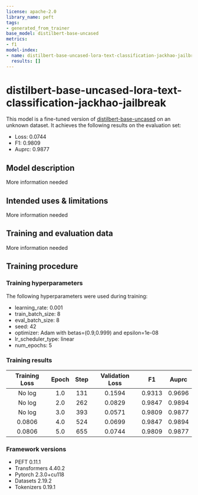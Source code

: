 ```yaml
---
license: apache-2.0
library_name: peft
tags:
- generated_from_trainer
base_model: distilbert-base-uncased
metrics:
- f1
model-index:
- name: distilbert-base-uncased-lora-text-classification-jackhao-jailbreak
  results: []
---
```


<!-- This model card has been generated automatically according to the information the Trainer had access to. You
should probably proofread and complete it, then remove this comment. -->

# distilbert-base-uncased-lora-text-classification-jackhao-jailbreak

This model is a fine-tuned version of [distilbert-base-uncased](https://huggingface.co/distilbert-base-uncased) on an unknown dataset.
It achieves the following results on the evaluation set:
- Loss: 0.0744
- F1: 0.9809
- Auprc: 0.9877

## Model description

More information needed

## Intended uses & limitations

More information needed

## Training and evaluation data

More information needed

## Training procedure

### Training hyperparameters

The following hyperparameters were used during training:
- learning_rate: 0.001
- train_batch_size: 8
- eval_batch_size: 8
- seed: 42
- optimizer: Adam with betas=(0.9,0.999) and epsilon=1e-08
- lr_scheduler_type: linear
- num_epochs: 5

### Training results

| Training Loss | Epoch | Step | Validation Loss | F1     | Auprc  |
|:-------------:|:-----:|:----:|:---------------:|:------:|:------:|
| No log        | 1.0   | 131  | 0.1594          | 0.9313 | 0.9696 |
| No log        | 2.0   | 262  | 0.0829          | 0.9847 | 0.9894 |
| No log        | 3.0   | 393  | 0.0571          | 0.9809 | 0.9877 |
| 0.0806        | 4.0   | 524  | 0.0699          | 0.9847 | 0.9894 |
| 0.0806        | 5.0   | 655  | 0.0744          | 0.9809 | 0.9877 |


### Framework versions

- PEFT 0.11.1
- Transformers 4.40.2
- Pytorch 2.3.0+cu118
- Datasets 2.19.2
- Tokenizers 0.19.1